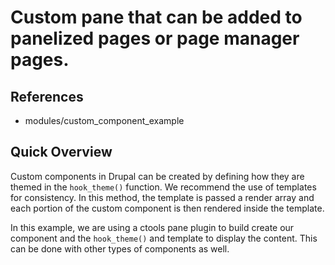 # Custom pane that can be added to panelized pages or page manager pages.

## References
- modules/custom_component_example

## Quick Overview
Custom components in Drupal can be created by defining how they are themed in the `hook_theme()` function. We recommend the use of templates for consistency. In this method, the template is passed a render array and each portion of the custom component is then rendered inside the template.

In this example, we are using a ctools pane plugin to build create our component and the `hook_theme()` and template to display the content. This can be done with other types of components as well.
